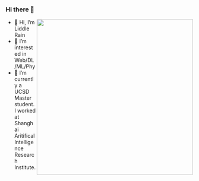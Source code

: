 ### Hi there 👋

<img align="right" src="https://github-readme-stats.vercel.app/api?username=fengsxy&count_private=true&show_icons=true&theme=radical" width="420">


- 👋 Hi, I’m Liddle Rain
- 👀 I’m interested in Web/DL/ML/Phy
- 🌱 I’m currently a UCSD Master student. I worked at Shanghai Aritifical Intelligence Research Institute.

<!---
fengsxy/fengsxy is a ✨ special ✨ repository because its `README.md` (this file) appears on your GitHub profile.
You can click the Preview link to take a look at your changes.
--->
